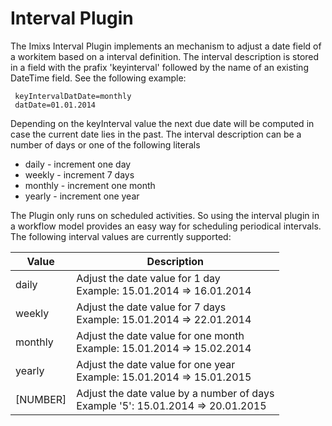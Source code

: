 # Interval Plugin 

The Imixs Interval Plugin implements an mechanism to adjust a date field of a workitem based on a interval definition. The interval description is stored in a field with the prafix 'keyinterval' followed by the name of an  existing DateTime field. See the following example:
 
	 keyIntervalDatDate=monthly
	 datDate=01.01.2014 
 
Depending on the keyInterval value the next due date will be computed in case the current date lies in the past. The interval description can be a number of days or one of the following literals
 
  * daily - increment one day
  * weekly - increment 7 days
  * monthly - increment one month
  * yearly - increment one year

The Plugin only runs on scheduled activities. So using the interval plugin in a workflow model provides an easy way for scheduling periodical intervals.  The following interval values are currently supported:
 
|Value     | Description                                               |
|----------|-----------------------------------------------------------| 
| daily    | Adjust the date value for 1 day <br />Example: 15.01.2014 => 16.01.2014  |
| weekly   | Adjust the date value for 7 days <br />Example: 15.01.2014 => 22.01.2014  |
| monthly  | Adjust the date value for one month <br />Example: 15.01.2014 => 15.02.2014 |
| yearly   | Adjust the date value for one year <br />Example: 15.01.2014 => 15.01.2015  |
| [NUMBER] | Adjust the date value by a number of days<br />Example '5': 15.01.2014 => 20.01.2015   |
